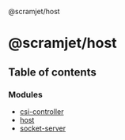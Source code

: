 @scramjet/host

# @scramjet/host

## Table of contents

### Modules

- [csi-controller](modules/csi_controller.md)
- [host](modules/host.md)
- [socket-server](modules/socket_server.md)

